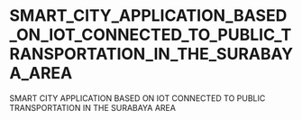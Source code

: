 # SMART_CITY_APPLICATION_BASED_ON_IOT_CONNECTED_TO_PUBLIC_TRANSPORTATION_IN_THE_SURABAYA_AREA
SMART CITY APPLICATION BASED ON IOT CONNECTED TO PUBLIC TRANSPORTATION IN THE SURABAYA AREA
